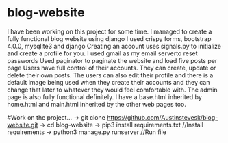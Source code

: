 # blog-website

I have been working on this project for some time. I managed to create a fully functional blog website using django
I used crispy forms, bootstrap 4.0.0, mysqlite3 and django
Creating an account uses signals.py to initialize and create a profile for you.
I used gmail as my email serverto reset passwords
Used paginator to paginate the website and load five posts per page
Users have full control of their accounts. They can create, update or delete their own posts.
The users can also edit their profile and there is a default image being used when they create their accounts and they can change that later to whatever they would feel comfortable with.
The admin page is also fully functional definitely.
I have a base.html inherited by home.html and main.html inherited by the other web pages too.


#Work on the project...
-> git clone https://github.com/Austinstevesk/blog-website.git
-> cd blog-website
-> pip3 install requirements.txt //Install requirements
-> python3 manage.py runserver //Run file
